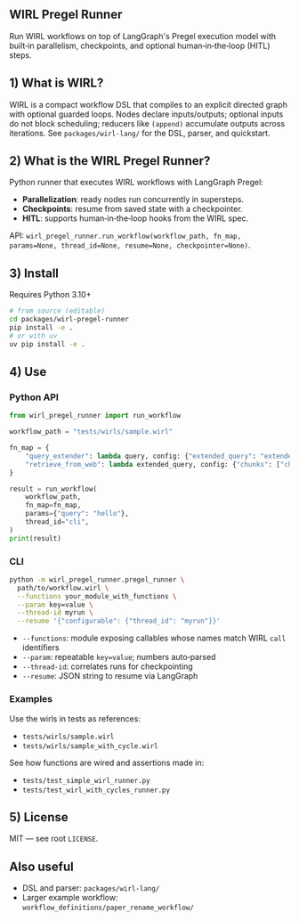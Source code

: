 ## WIRL Pregel Runner

Run WIRL workflows on top of LangGraph's Pregel execution model with built‑in parallelism, checkpoints, and optional human‑in‑the‑loop (HITL) steps.

## 1) What is WIRL?

WIRL is a compact workflow DSL that compiles to an explicit directed graph with optional guarded loops. Nodes declare inputs/outputs; optional inputs do not block scheduling; reducers like `(append)` accumulate outputs across iterations. See `packages/wirl-lang/` for the DSL, parser, and quickstart.

## 2) What is the WIRL Pregel Runner?

Python runner that executes WIRL workflows with LangGraph Pregel:
- **Parallelization**: ready nodes run concurrently in supersteps.
- **Checkpoints**: resume from saved state with a checkpointer.
- **HITL**: supports human‑in‑the‑loop hooks from the WIRL spec.

API: `wirl_pregel_runner.run_workflow(workflow_path, fn_map, params=None, thread_id=None, resume=None, checkpointer=None)`.

## 3) Install

Requires Python 3.10+

```bash
# from source (editable)
cd packages/wirl-pregel-runner
pip install -e .
# or with uv
uv pip install -e .
```

## 4) Use

### Python API
```python
from wirl_pregel_runner import run_workflow

workflow_path = "tests/wirls/sample.wirl"

fn_map = {
    "query_extender": lambda query, config: {"extended_query": "extended query"},
    "retrieve_from_web": lambda extended_query, config: {"chunks": ["chunk"], "need_filtering": False},
}

result = run_workflow(
    workflow_path,
    fn_map=fn_map,
    params={"query": "hello"},
    thread_id="cli",
)
print(result)
```

### CLI
```bash
python -m wirl_pregel_runner.pregel_runner \
  path/to/workflow.wirl \
  --functions your_module_with_functions \
  --param key=value \
  --thread-id myrun \
  --resume '{"configurable": {"thread_id": "myrun"}}'
```

- `--functions`: module exposing callables whose names match WIRL `call` identifiers
- `--param`: repeatable `key=value`; numbers auto‑parsed
- `--thread-id`: correlates runs for checkpointing
- `--resume`: JSON string to resume via LangGraph

### Examples

Use the wirls in tests as references:
- `tests/wirls/sample.wirl`
- `tests/wirls/sample_with_cycle.wirl`

See how functions are wired and assertions made in:
- `tests/test_simple_wirl_runner.py`
- `tests/test_wirl_with_cycles_runner.py`

## 5) License

MIT — see root `LICENSE`.

## Also useful

- DSL and parser: `packages/wirl-lang/`
- Larger example workflow: `workflow_definitions/paper_rename_workflow/`
